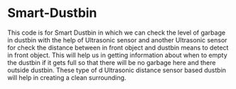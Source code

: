 # Smart-Dustbin
This code is for Smart Dustbin in which we can check the level of garbage in dustbin with the help of Ultrasonic sensor and another Ultrasonic sensor for check the distance between in front object and dustbin means to detect in front object.
This will help us in getting information about when to empty the dustbin if it gets full so that there will be no garbage here and there outside dustbin. These type of d Ultrasonic distance sensor based dustbin will help in creating a clean surrounding.
